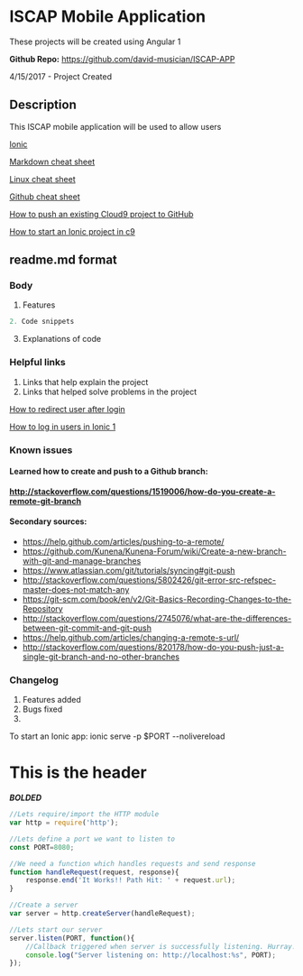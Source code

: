 # ISCAP Mobile Application
  These projects will be created using Angular 1

**Github Repo:** https://github.com/david-musician/ISCAP-APP

4/15/2017 - Project Created

## Description
This ISCAP mobile application will be used to allow users

[Ionic](https://ionicframework.com/)

[Markdown cheat sheet](https://github.com/adam-p/markdown-here/wiki/Markdown-Cheatsheet)

[Linux cheat sheet](https://files.fosswire.com/2007/08/fwunixref.pdf)

[Github cheat sheet](https://www.git-tower.com/blog/git-cheat-sheet/)

[How to push an existing Cloud9 project to GitHub](http://lepidllama.net/blog/how-to-push-an-existing-cloud9-project-to-github/)

[How to start an Ionic project in c9](https://github.com/ahuimanu/cidm4385-2016sp-ionic-basics)


## readme.md format

### Body
1. Features
```javascript
2. Code snippets
```
3. Explanations of code

### Helpful links
1. Links that help explain the project
2. Links that helped solve problems in the project

[How to redirect user after login](https://forum.ionicframework.com/t/after-login-is-successful-how-to-redirect-to-home-page/11208)

[How to log in users in Ionic 1](https://devdactic.com/user-auth-angularjs-ionic/)

### Known issues
#### Learned how to create and push to a Github branch:
**http://stackoverflow.com/questions/1519006/how-do-you-create-a-remote-git-branch**
#### Secondary sources:
* https://help.github.com/articles/pushing-to-a-remote/
* https://github.com/Kunena/Kunena-Forum/wiki/Create-a-new-branch-with-git-and-manage-branches
* https://www.atlassian.com/git/tutorials/syncing#git-push
* http://stackoverflow.com/questions/5802426/git-error-src-refspec-master-does-not-match-any
* https://git-scm.com/book/en/v2/Git-Basics-Recording-Changes-to-the-Repository
* http://stackoverflow.com/questions/2745076/what-are-the-differences-between-git-commit-and-git-push
* https://help.github.com/articles/changing-a-remote-s-url/
* http://stackoverflow.com/questions/820178/how-do-you-push-just-a-single-git-branch-and-no-other-branches

### Changelog
1. Features added
2. Bugs fixed
3. 

To start an Ionic app: ionic serve -p $PORT --nolivereload

# This is the header

**_BOLDED_**

```javascript
//Lets require/import the HTTP module
var http = require('http');

//Lets define a port we want to listen to
const PORT=8080; 

//We need a function which handles requests and send response
function handleRequest(request, response){
    response.end('It Works!! Path Hit: ' + request.url);
}

//Create a server
var server = http.createServer(handleRequest);

//Lets start our server
server.listen(PORT, function(){
    //Callback triggered when server is successfully listening. Hurray!
    console.log("Server listening on: http://localhost:%s", PORT);
});
```